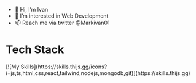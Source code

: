 - 👋 Hi, I’m Ivan
- 👀 I’m interested in Web Development 
- 📫 Reach me via twitter @Markivan01

<h1 style="bold">Tech Stack</h1>
[![My Skills](https://skills.thijs.gg/icons?i=js,ts,html,css,react,tailwind,nodejs,mongodb,git)](https://skills.thijs.gg)
<!---
Markivanarcega01/Markivanarcega01 is a ✨ special ✨ repository because its `README.md` (this file) appears on your GitHub profile.
You can click the Preview link to take a look at your changes.
--->

